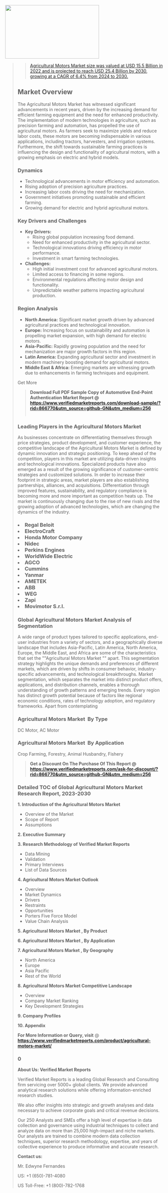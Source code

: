 <img src="https://ffe5etoiles.com/wp-content/uploads/2024/12/MST1-300x171.png" alt="" width="300" height="171" class="alignnone size-medium wp-image-20088" /><blockquote id="" class=""><a href="https://www.verifiedmarketreports.com/download-sample/?rid=870216&utm_source=github-GN&utm_medium=256" target="_blank"><blockquote id="" class=""><a href="https://www.verifiedmarketreports.com/download-sample/?rid=866770&utm_source=github-GN&utm_medium=256" target="_blank">Agricultural Motors Market size was valued at USD 15.5 Billion in 2022 and is projected to reach USD 25.4 Billion by 2030, growing at a CAGR of 6.4% from 2024 to 2030.</a></blockquote><p><h2>Market Overview</h2><p>The Agricultural Motors Market has witnessed significant advancements in recent years, driven by the increasing demand for efficient farming equipment and the need for enhanced productivity. The implementation of modern technologies in agriculture, such as precision farming and automation, has propelled the use of agricultural motors. As farmers seek to maximize yields and reduce labor costs, these motors are becoming indispensable in various applications, including tractors, harvesters, and irrigation systems. Furthermore, the shift towards sustainable farming practices is influencing the design and functionality of agricultural motors, with a growing emphasis on electric and hybrid models.</p><h3>Dynamics</h3><ul> <li>Technological advancements in motor efficiency and automation.</li> <li>Rising adoption of precision agriculture practices.</li> <li>Increasing labor costs driving the need for mechanization.</li> <li>Government initiatives promoting sustainable and efficient farming.</li> <li>Growing demand for electric and hybrid agricultural motors.</li></ul><h3>Key Drivers and Challenges</h3><ul> <li><strong>Key Drivers:</strong> <ul> <li>Rising global population increasing food demand.</li> <li>Need for enhanced productivity in the agricultural sector.</li> <li>Technological innovations driving efficiency in motor performance.</li> <li>Investment in smart farming technologies.</li> </ul> </li> <li><strong>Challenges:</strong> <ul> <li>High initial investment cost for advanced agricultural motors.</li> <li>Limited access to financing in some regions.</li> <li>Environmental regulations affecting motor design and functionality.</li> <li>Unpredictable weather patterns impacting agricultural production.</li> </ul> </li></ul><h3>Region Analysis</h3><ul> <li><strong>North America:</strong> Significant market growth driven by advanced agricultural practices and technological innovation.</li> <li><strong>Europe:</strong> Increasing focus on sustainability and automation is propelling market expansion, with high demand for electric motors.</li> <li><strong>Asia-Pacific:</strong> Rapidly growing population and the need for mechanization are major growth factors in this region.</li> <li><strong>Latin America:</strong> Expanding agricultural sector and investment in modern machinery boosting demand for agricultural motors.</li> <li><strong>Middle East & Africa:</strong> Emerging markets are witnessing growth due to enhancements in farming techniques and equipment.</li></ul><p>Get More</p></p><blockquote id="" class=""><strong>Download Full PDF Sample Copy of Automotive End-Point Authentication Market Report @ <a href="https://www.verifiedmarketreports.com/download-sample/?rid=866770&utm_source=github-GN&utm_medium=256" target="_blank">https://www.verifiedmarketreports.com/download-sample/?rid=866770&utm_source=github-GN&utm_medium=256</a></strong><br /><br /></blockquote><h3 id="" class="">Leading Players in the&nbsp;Agricultural Motors Market </h3><p>As businesses concentrate on differentiating themselves through price strategies, product development, and customer experience, the competitive landscape of the Agricultural Motors Market is defined by dynamic innovation and strategic positioning. To keep ahead of the competition, players in this market are utilizing data-driven insights and technological innovations. Specialized products have also emerged as a result of the growing significance of customer-centric strategies and customized solutions. In order to increase their footprint in strategic areas, market players are also establishing partnerships, alliances, and acquisitions. Differentiation through improved features, sustainability, and regulatory compliance is becoming more and more important as competition heats up. The market is continuously changing due to the rise of new rivals and the growing adoption of advanced technologies, which are changing the dynamics of the industry.</p><h3 class=""><li>Regal Beloit</li><li> ElectroCraft</li><li> Honda Motor Company</li><li> Nidec</li><li> Perkins Engines</li><li> WorldWide Electric</li><li> AGCO</li><li> Cummins</li><li> Yanmar</li><li> AMETEK</li><li> ABB</li><li> WEG</li><li> Zapi</li><li> Movimotor S.r.l.</h3><h3 id="" class="">Global&nbsp;Agricultural Motors Market Analysis of Segmentation</h3><p id="" class="">A wide range of product types tailored to specific applications, end-user industries from a variety of sectors, and a geographically diverse landscape that includes Asia-Pacific, Latin America, North America, Europe, the Middle East, and Africa are some of the characteristics that set the ""Agricultural Motors Market "" apart. This segmentation strategy highlights the unique demands and preferences of different markets, which are driven by shifts in consumer behavior, industry-specific advancements, and technological breakthroughs. Market segmentation, which separates the market into distinct product offers, applications, and distribution channels, enables a thorough understanding of growth patterns and emerging trends. Every region has distinct growth potential because of factors like regional economic conditions, rates of technology adoption, and regulatory frameworks. Apart from contemplating</p><h3 id="" class="">Agricultural Motors Market &nbsp;By Type</h3><p>DC Motor, AC Motor</p><h3 id="" class="">Agricultural Motors Market &nbsp;By Application</h3><p class="">Crop Farming, Forestry, Animal Husbandry, Fishery</p><blockquote id="" class=""><strong>Get a Discount On The Purchase Of This Report @ <a href="https://www.verifiedmarketreports.com/download-sample/?rid=866770&utm_source=github-GN&utm_medium=256" target="_blank">https://www.verifiedmarketreports.com/ask-for-discount/?rid=866770&utm_source=github-GN&utm_medium=256</a></strong></blockquote><h3 id="" class="">Detailed TOC of Global Agricultural Motors Market Research Report, 2023-2030</h3><p id="" class=""><strong>1. Introduction of the Agricultural Motors Market </strong></p><ul><li>Overview of the Market</li><li>Scope of Report</li><li>Assumptions</li></ul><p id="" class=""><strong>2. Executive Summary</strong></p><p id="" class=""><strong>3. Research Methodology of Verified Market Reports</strong></p><ul><li>Data Mining</li><li>Validation</li><li>Primary Interviews</li><li>List of Data Sources</li></ul><p id="" class=""><strong>4. Agricultural Motors Market Outlook</strong></p><ul><li>Overview</li><li>Market Dynamics</li><li>Drivers</li><li>Restraints</li><li>Opportunities</li><li>Porters Five Force Model</li><li>Value Chain Analysis</li></ul><p id="" class=""><strong>5. Agricultural Motors Market , By Product</strong></p><p id="" class=""><strong>6. Agricultural Motors Market , By Application</strong></p><p id="" class=""><strong>7. Agricultural Motors Market , By Geography</strong></p><ul><li>North America</li><li>Europe</li><li>Asia Pacific</li><li>Rest of the World</li></ul><p id="" class=""><strong>8. Agricultural Motors Market Competitive Landscape</strong></p><ul><li>Overview</li><li>Company Market Ranking</li><li>Key Development Strategies</li></ul><p id="" class=""><strong>9. Company Profiles</strong></p><p id="" class=""><strong>10. Appendix</strong></p><p><strong>For More Information or Query, visit</strong>&nbsp;@ <strong><a href="https://www.verifiedmarketreports.com/product/agricultural-motors-market/" target="_blank">https://www.verifiedmarketreports.com/product/agricultural-motors-market/</a></strong></p><h3 id="" class="">0</h3><p id="" class=""><strong>About Us: Verified Market Reports</strong></p><p id="" class="">Verified Market Reports is a leading Global Research and Consulting firm servicing over 5000+ global clients. We provide advanced analytical research solutions while offering information-enriched research studies.</p><p id="" class="">We also offer insights into strategic and growth analyses and data necessary to achieve corporate goals and critical revenue decisions.</p><p id="" class="">Our 250 Analysts and SMEs offer a high level of expertise in data collection and governance using industrial techniques to collect and analyze data on more than 25,000 high-impact and niche markets. Our analysts are trained to combine modern data collection techniques, superior research methodology, expertise, and years of collective experience to produce informative and accurate research.</p><p id="" class=""><strong>Contact us:</strong></p><p id="" class="">Mr. Edwyne Fernandes</p><p id="" class="">US: +1 (650)-781-4080</p><p id="" class="">US Toll-Free: +1 (800)-782-1768</p>
